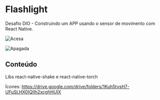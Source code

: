 # Flashlight
Desafio DIO - Construindo um APP usando o sensor de movimento com React Native.

![Acesa](https://user-images.githubusercontent.com/102564431/176789030-47508c94-ff6f-4b6a-a4c5-a596e09cf6d3.png)

![Apagada](https://user-images.githubusercontent.com/102564431/176789148-1fce6b56-46dd-4768-809c-7d588eb39cca.png)

## Conteúdo

Libs react-native-shake e react-native-torch

Ícones: https://drive.google.com/drive/folders/1Kuh5tysH7-UFuSLHX0IQIIh2xcghHUIX

